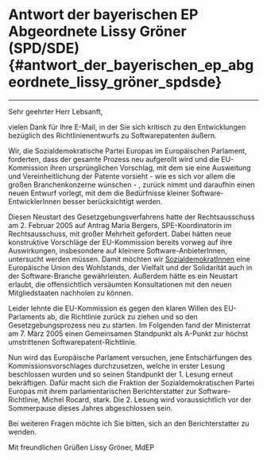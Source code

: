 # Antwort der bayerischen EP Abgeordnete Lissy Gröner (SPD/SDE) {#antwort_der_bayerischen_ep_abgeordnete_lissy_gröner_spdsde}

------------------------------------------------------------------------

Sehr geehrter Herr Lebsanft,

vielen Dank für Ihre E-Mail, in der Sie sich kritisch zu den
Entwicklungen bezüglich des Richtlinienentwurfs zu Softwarepatenten
äußern.

Wir, die Sozialdemokratische Partei Europas im Europäischen Parlament,
forderten, dass der gesamte Prozess neu aufgerollt wird und die
EU-Kommission ihren ursprünglichen Vorschlag, mit dem sie eine
Ausweitung und Vereinheitlichung der Patente vorsieht - wie es sich vor
allem die großen Branchenkonzerne wünschen - , zurück nimmt und
daraufhin einen neuen Entwurf vorlegt, mit dem die Bedürfnisse kleiner
Software-EntwicklerInnen besser berücksichtigt werden.

Diesen Neustart des Gesetzgebungsverfahrens hatte der Rechtsausschuss am
2. Februar 2005 auf Antrag Maria Bergers, SPE-Koordinatorin im
Rechtsausschuss, mit großer Mehrheit gefordert. Dabei hätten neue
konstruktive Vorschläge der EU-Kommission bereits vorweg auf ihre
Auswirkungen, insbesondere auf kleinere Software-AnbieterInnen,
untersucht werden müssen. Damit möchten wir
[SozialdemokratInnen](SozialdemokratInnen "wikilink") eine Europäische
Union des Wohlstands, der Vielfalt und der Solidarität auch in der
Software-Branche gewährleisten. Außerdem hätte es ein Neustart erlaubt,
die offensichtlich versäumten Konsultationen mit den neuen
Mitgliedstaaten nachholen zu können.

Leider lehnte die EU-Kommission es gegen den klaren Willen des
EU-Parlaments ab, die Richtlinie zurück zu ziehen und so den
Gesetzgebungsprozess neu zu starten. Im Folgenden fand der Ministerrat
am 7. März 2005 einen Gemeinsamen Standpunkt als A-Punkt zur höchst
umstrittenen Softwarepatent-Richtlinie.

Nun wird das Europäische Parlament versuchen, jene Entschärfungen des
Kommissionsvorschlages durchzusetzen, welche in erster Lesung
beschlossen wurden und so seinen Standpunkt der 1. Lesung erneut
bekräftigen. Dafür macht sich die Fraktion der Sozialdemokratischen
Partei Europas mit ihrem parlamentarischen Berichterstatter zur
Software-Richtlinie, Michel Rocard, stark. Die 2. Lesung wird
voraussichtlich vor der Sommerpause dieses Jahres abgeschlossen sein.

Bei weiteren Fragen möchte ich Sie bitten, sich an den Berichterstatter
zu wenden.

Mit freundlichen Grüßen Lissy Gröner, MdEP
